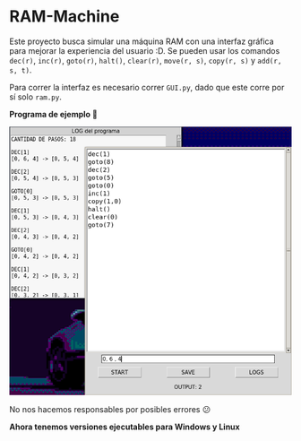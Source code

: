 # RAM-Machine
Este proyecto busca simular una máquina RAM con una interfaz gráfica para mejorar la experiencia del usuario :D.
Se pueden usar los comandos ```dec(r)```, ```inc(r)```, ```goto(r)```, ```halt()```, ```clear(r)```, ```move(r, s)```, ```copy(r, s)``` y ```add(r, s, t)```. 
>
Para correr la interfaz es necesario correr ```GUI.py```, dado que este corre por sí solo ```ram.py```.
>
**Programa de ejemplo :eggplant:**
>
![alt text](https://github.com/v4rgas/RAM-Machine/blob/main/example/example1.png?raw=true)
>
No nos hacemos responsables por posibles errores :confused:

**Ahora tenemos versiones ejecutables para Windows y Linux**
